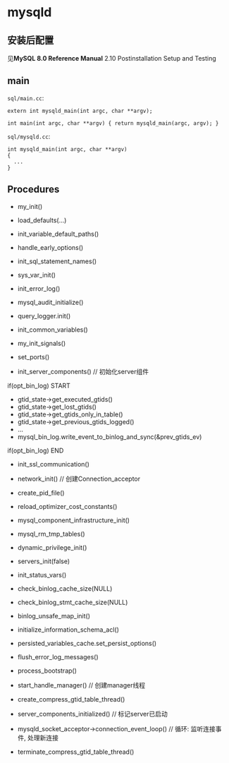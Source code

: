 # mysqld

## 安装后配置

见**MySQL 8.0 Reference Manual** 2.10 Postinstallation Setup and Testing

## main

`sql/main.cc`:


```
extern int mysqld_main(int argc, char **argv);

int main(int argc, char **argv) { return mysqld_main(argc, argv); }
```


`sql/mysqld.cc`:


```
int mysqld_main(int argc, char **argv)
{
  ...
}
```

## Procedures

- my_init()

- load_defaults(...)

- init_variable_default_paths()

- handle_early_options()

- init_sql_statement_names()

- sys_var_init()

- init_error_log()

- mysql_audit_initialize()

- query_logger.init()

- init_common_variables()

- my_init_signals()

- set_ports()

- init_server_components()                          // 初始化server组件

if(opt_bin_log) START

- gtid_state->get_executed_gtids()
- gtid_state->get_lost_gtids()
- gtid_state->get_gtids_only_in_table()
- gtid_state->get_previous_gtids_logged()
- ...
- mysql_bin_log.write_event_to_binlog_and_sync(&prev_gtids_ev)

if(opt_bin_log) END

- init_ssl_communication()
- network_init()                                    // 创建Connection_acceptor

- create_pid_file()

- reload_optimizer_cost_constants()

- mysql_component_infrastructure_init()
- mysql_rm_tmp_tables()
- dynamic_privilege_init()
- servers_init(false)
- init_status_vars()
- check_binlog_cache_size(NULL)
- check_binlog_stmt_cache_size(NULL)
- binlog_unsafe_map_init()
- initialize_information_schema_acl()
- persisted_variables_cache.set_persist_options()
- flush_error_log_messages()
- process_bootstrap()
- start_handle_manager()                            // 创建manager线程

- create_compress_gtid_table_thread()
- server_components_initialized()                   // 标记server已启动
- mysqld_socket_acceptor->connection_event_loop()   // 循环: 监听连接事件, 处理新连接
- terminate_compress_gtid_table_thread()
